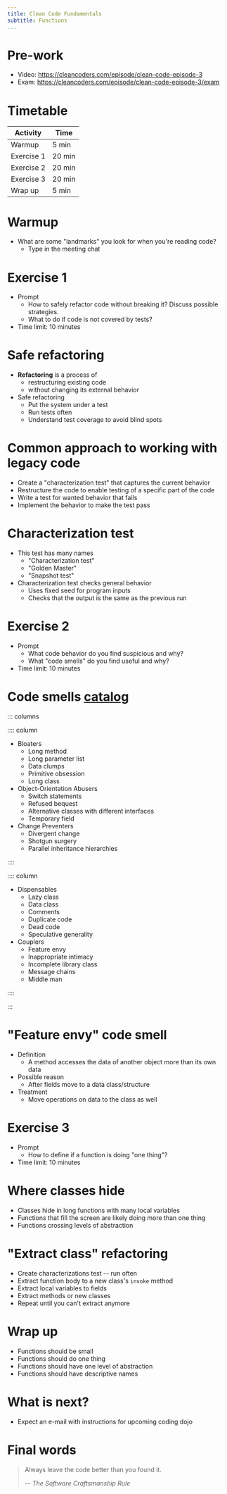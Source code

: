```yaml
---
title: Clean Code Fundamentals
subtitle: Functions
...
```


# Pre-work
* Video: <https://cleancoders.com/episode/clean-code-episode-3>
* Exam: <https://cleancoders.com/episode/clean-code-episode-3/exam>

# Timetable
| Activity   | Time   |
|------------|--------|
| Warmup     | 5 min  |
| Exercise 1 | 20 min |
| Exercise 2 | 20 min |
| Exercise 3 | 20 min |
| Wrap up    | 5 min  |

# Warmup
* What are some "landmarks" you look for when you're reading code?
  * Type in the meeting chat

# Exercise 1
* Prompt
  * How to safely refactor code without breaking it? Discuss possible strategies.
  * What to do if code is not covered by tests?
* Time limit: 10 minutes

# Safe refactoring
* **Refactoring** is a process of
  * restructuring existing code
  * without changing its external behavior
* Safe refactoring
  * Put the system under a test
  * Run tests often
  * Understand test coverage to avoid blind spots

# Common approach to working with legacy code
* Create a "characterization test" that captures the current behavior
* Restructure the code to enable testing of a specific part of the code
* Write a test for wanted behavior that fails
* Implement the behavior to make the test pass

# Characterization test
* This test has many names
  * "Characterization test"
  * "Golden Master"
  * "Snapshot test"
* Characterization test checks general behavior
  * Uses fixed seed for program inputs
  * Checks that the output is the same as the previous run

# Exercise 2
* Prompt
  * What code behavior do you find suspicious and why?
  * What "code smells" do you find useful and why?
* Time limit: 10 minutes

# Code smells [catalog](https://refactoring.guru/refactoring/smells)
::: columns

:::: column

* Bloaters
  * Long method
  * Long parameter list
  * Data clumps
  * Primitive obsession
  * Long class
* Object-Orientation Abusers
  * Switch statements
  * Refused bequest
  * Alternative classes with different interfaces
  * Temporary field
* Change Preventers
  * Divergent change
  * Shotgun surgery
  * Parallel inheritance hierarchies

::::

:::: column

* Dispensables
  * Lazy class
  * Data class
  * Comments
  * Duplicate code
  * Dead code
  * Speculative generality
* Couplers
  * Feature envy
  * Inappropriate intimacy
  * Incomplete library class
  * Message chains
  * Middle man

::::

:::

# "Feature envy" code smell
* Definition
  * A method accesses the data of another object more than its own data
* Possible reason
  * After fields move to a data class/structure
* Treatment
  * Move operations on data to the class as well

# Exercise 3
* Prompt
  * How to define if a function is doing "one thing"?
* Time limit: 10 minutes

# Where classes hide
* Classes hide in long functions with many local variables
* Functions that fill the screen are likely doing more than one thing
* Functions crossing levels of abstraction

# "Extract class" refactoring
* Create characterizations test -- run often
* Extract function body to a new class's `invoke` method
* Extract local variables to fields
* Extract methods or new classes
* Repeat until you can't extract anymore

# Wrap up
* Functions should be small
* Functions should do one thing
* Functions should have one level of abstraction
* Functions should have descriptive names

# What is next?
* Expect an e-mail with instructions for upcoming coding dojo

# Final words
> Always leave the code better than you found it.
>
> -- <cite>The Software Craftsmanship Rule</cite>
